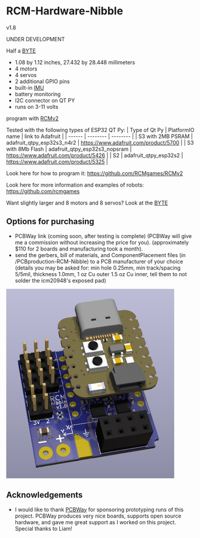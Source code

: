 # RCM-Hardware-Nibble
v1.8

UNDER DEVELOPMENT

Half a [BYTE](https://github.com/RCMgames/RCM-Hardware-BYTE)

* 1.08 by 1.12 inches, 27.432 by 28.448 millimeters
* 4 motors
* 4 servos
* 2 additional GPIO pins
* built-in [IMU](https://github.com/RCMgames/useful-code/blob/main/sensors/IMUs/ICM20948/ICM20948_helper.h)
* battery monitoring
* I2C connector on QT PY
* runs on 3-11 volts

program with [RCMv2](https://github.com/RCMgames/RCMv2)

Tested with the following types of ESP32 QT Py:
| Type of Qt Py | PlatformIO name | link to Adafruit |
| ------ | -------- | -------- |
| S3 with 2MB PSRAM |  adafruit_qtpy_esp32s3_n4r2   |  https://www.adafruit.com/product/5700   |
| S3 with 8Mb Flash |  adafruit_qtpy_esp32s3_nopsram   |  https://www.adafruit.com/product/5426   |
| S2 |  adafruit_qtpy_esp32s2   |  https://www.adafruit.com/product/5325  |

Look here for how to program it: https://github.com/RCMgames/RCMv2

Look here for more information and examples of robots: https://github.com/rcmgames

Want slightly larger and 8 motors and 8 servos? Look at the [BYTE](https://github.com/rcmgames/RCM-Hardware-BYTE)

## Options for purchasing

* PCBWay link (coming soon, after testing is complete) (PCBWay will give me a commission without increasing the price for you). (approximately $110 for 2 boards and manufacturing took a month).
* send the gerbers, bill of materials, and ComponentPlacement files (in /PCBproduction-RCM-Nibble) to a PCB manufacturer of your choice (details you may be asked for: min hole 0.25mm, min track/spacing 5/5mil, thickness 1.0mm, 1 oz Cu outer 1.5 oz Cu inner, tell them to not solder the icm20948's exposed pad)

![screenshot of 3D model](https://github.com/RCMgames/RCM-Hardware-Nibble/blob/e2cc2d932419f4ef822771c2f38a98d5bca6ff17/CAD%20renders/render%201.jpg)

## Acknowledgements
* I would like to thank [PCBWay](https://www.pcbway.com/) for sponsoring prototyping runs of this project. PCBWay produces very nice boards, supports open source hardware, and gave me great support as I worked on this project. Special thanks to Liam!
